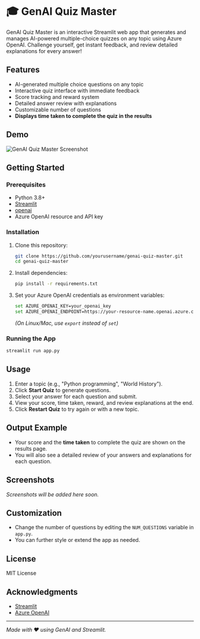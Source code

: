 # 🎓 GenAI Quiz Master

GenAI Quiz Master is an interactive Streamlit web app that generates and manages AI-powered multiple-choice quizzes on any topic using Azure OpenAI. Challenge yourself, get instant feedback, and review detailed explanations for every answer!

## Features
- AI-generated multiple choice questions on any topic
- Interactive quiz interface with immediate feedback
- Score tracking and reward system
- Detailed answer review with explanations
- Customizable number of questions
- **Displays time taken to complete the quiz in the results**

## Demo
![GenAI Quiz Master Screenshot](screenshot.png)

## Getting Started

### Prerequisites
- Python 3.8+
- [Streamlit](https://streamlit.io/)
- [openai](https://pypi.org/project/openai/)
- Azure OpenAI resource and API key

### Installation
1. Clone this repository:
   ```bash
   git clone https://github.com/yourusername/genai-quiz-master.git
   cd genai-quiz-master
   ```
2. Install dependencies:
   ```bash
   pip install -r requirements.txt
   ```
3. Set your Azure OpenAI credentials as environment variables:
   ```bash
   set AZURE_OPENAI_KEY=your_openai_key
   set AZURE_OPENAI_ENDPOINT=https://your-resource-name.openai.azure.com/
   ```
   *(On Linux/Mac, use `export` instead of `set`)*

### Running the App
```bash
streamlit run app.py
```

## Usage
1. Enter a topic (e.g., "Python programming", "World History").
2. Click **Start Quiz** to generate questions.
3. Select your answer for each question and submit.
4. View your score, time taken, reward, and review explanations at the end.
5. Click **Restart Quiz** to try again or with a new topic.

## Output Example
- Your score and the **time taken** to complete the quiz are shown on the results page.
- You will also see a detailed review of your answers and explanations for each question.

## Screenshots
*Screenshots will be added here soon.*

## Customization
- Change the number of questions by editing the `NUM_QUESTIONS` variable in `app.py`.
- You can further style or extend the app as needed.

## License
MIT License

## Acknowledgments
- [Streamlit](https://streamlit.io/)
- [Azure OpenAI](https://azure.microsoft.com/en-us/products/ai-services/openai-service)

---
*Made with ❤️ using GenAI and Streamlit.*

